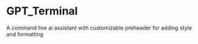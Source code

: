 # GPT_Terminal
A command line ai assistant with customizable preheader for adding style and formatting 
